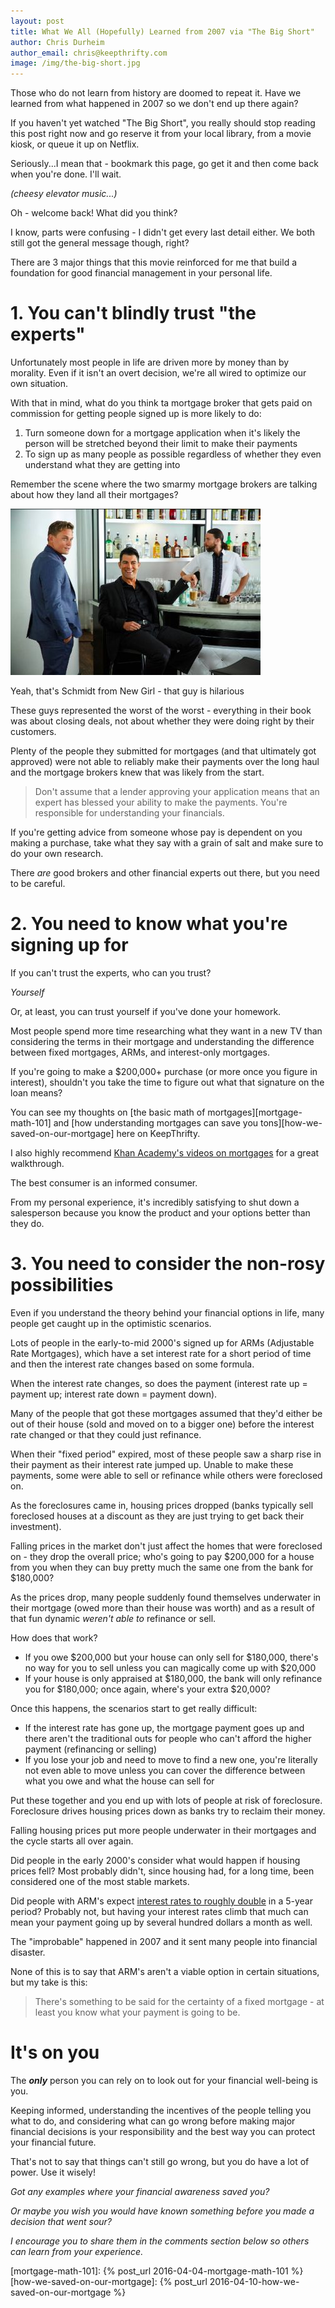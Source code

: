 ```yaml
---
layout: post
title: What We All (Hopefully) Learned from 2007 via "The Big Short"
author: Chris Durheim
author_email: chris@keepthrifty.com
image: /img/the-big-short.jpg
---
```


Those who do not learn from history are doomed to repeat it. Have we learned from what happened in 2007 so we don't end up there again?

If you haven't yet watched "The Big Short", you really should stop reading this post right now and go reserve it from your local library, from a movie kiosk, or queue it up on Netflix.

Seriously...I mean that - bookmark this page, go get it and then come back when you're done.  I'll wait.

_(cheesy elevator music...)_

Oh - welcome back! What did you think?

I know, parts were confusing - I didn't get every last detail either. We both still got the general message though, right?

There are 3 major things that this movie reinforced for me that build a foundation for good financial management in your personal life.

# 1. You can't blindly trust "the experts" #

Unfortunately most people in life are driven more by money than by morality. Even if it isn't an overt decision, we're all wired to optimize our own situation.

With that in mind, what do you think ta mortgage broker that gets paid on commission for getting people signed up is more likely to do:

1. Turn someone down for a mortgage application when it's likely the person will be stretched beyond their limit to make their payments
2. To sign up as many people as possible regardless of whether they even understand what they are getting into

Remember the scene where the two smarmy mortgage brokers are talking about how they land all their mortgages?

![Still image from the movie of two mortgage brokers in a bar][schmidt-picture]

<div class="image-caption">Yeah, that's Schmidt from New Girl - that guy is hilarious</div>

These guys represented the worst of the worst - everything in their book was about closing deals, not about whether they were doing right by their customers.

Plenty of the people they submitted for mortgages (and that ultimately got approved) were not able to reliably make their payments over the long haul and the mortgage brokers knew that was likely from the start.

> Don't assume that a lender approving your application means that an expert has blessed your ability to make the payments. You're responsible for understanding your financials.

If you're getting advice from someone whose pay is dependent on you making a purchase, take what they say with a grain of salt and make sure to do your own research.

There _are_ good brokers and other financial experts out there, but you need to be careful.

# 2. You need to know what you're signing up for #

If you can't trust the experts, who can you trust?

_Yourself_

Or, at least, you can trust yourself if you've done your homework.

Most people spend more time researching what they want in a new TV than considering the terms in their mortgage and understanding the difference between fixed mortgages, ARMs, and interest-only mortgages.

If you're going to make a $200,000+ purchase (or more once you figure in interest), shouldn't you take the time to figure out what that signature on the loan means?

You can see my thoughts on [the basic math of mortgages][mortgage-math-101] and [how understanding mortgages can save you tons][how-we-saved-on-our-mortgage] here on KeepThrifty.

I also highly recommend [Khan Academy's videos on mortgages][khan-academy-mortgages] for a great walkthrough.

The best consumer is an informed consumer.

From my personal experience, it's incredibly satisfying to shut down a salesperson because you know the product and your options better than they do.

# 3. You need to consider the non-rosy possibilities #

Even if you understand the theory behind your financial options in life, many people get caught up in the optimistic scenarios.

Lots of people in the early-to-mid 2000's signed up for ARMs (Adjustable Rate Mortgages), which have a set interest rate for a short period of time and then the interest rate changes based on some formula.

When the interest rate changes, so does the payment (interest rate up = payment up; interest rate down = payment down).

Many of the people that got these mortgages assumed that they'd either be out of their house (sold and moved on to a bigger one) before the interest rate changed or that they could just refinance.

When their "fixed period" expired, most of these people saw a sharp rise in their payment as their interest rate jumped up. Unable to make these payments, some were able to sell or refinance while others were foreclosed on.

As the foreclosures came in, housing prices dropped (banks typically sell foreclosed houses at a discount as they are just trying to get back their investment).

Falling prices in the market don't just affect the homes that were foreclosed on - they drop the overall price; who's going to pay $200,000 for a house from you when they can buy pretty much the same one from the bank for $180,000?

As the prices drop, many people suddenly found themselves underwater in their mortgage (owed more than their house was worth) and as a result of that fun dynamic _weren't able to_ refinance or sell.

How does that work?

- If you owe $200,000 but your house can only sell for $180,000, there's no way for you to sell unless you can magically come up with $20,000
- If your house is only appraised at $180,000, the bank will only refinance you for $180,000; once again, where's your extra $20,000?

Once this happens, the scenarios start to get really difficult:

- If the interest rate has gone up, the mortgage payment goes up and there aren't the traditional outs for people who can't afford the higher payment (refinancing or selling)
- If you lose your job and need to move to find a new one, you're literally not even able to move unless you can cover the difference between what you owe and what the house can sell for

Put these together and you end up with lots of people at risk of foreclosure. Foreclosure drives housing prices down as banks try to reclaim their money.

Falling housing prices put more people underwater in their mortgages and the cycle starts all over again.

Did people in the early 2000's consider what would happen if housing prices fell? Most probably didn't, since housing had, for a long time, been considered one of the most stable markets.

Did people with ARM's expect [interest rates to roughly double][bankrate-rates] in a 5-year period? Probably not, but having your interest rates climb that much can mean your payment going up by several hundred dollars a month as well.

The "improbable" happened in 2007 and it sent many people into financial disaster.

None of this is to say that ARM's aren't a viable option in certain situations, but my take is this:

> There's something to be said for the certainty of a fixed mortgage - at least you know what your payment is going to be.

# It's on you #

The ___only___ person you can rely on to look out for your financial well-being is you.

Keeping informed, understanding the incentives of the people telling you what to do, and considering what can go wrong before making major financial decisions is your responsibility and the best way you can protect your financial future.

That's not to say that things can't still go wrong, but you do have a lot of power. Use it wisely!

_Got any examples where your financial awareness saved you?_

_Or maybe you wish you would have known something before you made a decision that went sour?_

_I encourage you to share them in the comments section below so others can learn from your experience._

[mortgage-math-101]: {% post_url 2016-04-04-mortgage-math-101 %}
[how-we-saved-on-our-mortgage]: {% post_url 2016-04-10-how-we-saved-on-our-mortgage %}

[khan-academy-mortgages]: https://www.khanacademy.org/economics-finance-domain/core-finance/housing/mortgages-tutorial
[bankrate-rates]: http://www.bankrate.com/finance/mortgage-rates-history-0112.aspx

[schmidt-picture]: /img/the-big-short-schmidt.jpg
